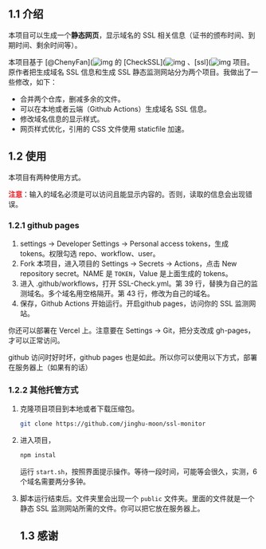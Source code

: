 ## 1.1 介绍

本项目可以生成一个**静态网页**，显示域名的 SSL 相关信息（证书的颁布时间、到期时间、剩余时间等）。

本项目基于 [@ChenyFan](![img](file:///C:\Users\khi12\AppData\Roaming\Tencent\QQTempSys\[5UQ[BL(6~BS2JV6W}N6[%S.png)https://github.com/chenyfan) 的 [CheckSSL](![img](file:///C:\Users\khi12\AppData\Roaming\Tencent\QQTempSys\[5UQ[BL(6~BS2JV6W}N6[%S.png)https://github.com/chenyfan/CheckSSL) 、[ssl](![img](file:///C:\Users\khi12\AppData\Roaming\Tencent\QQTempSys\[5UQ[BL(6~BS2JV6W}N6[%S.png)https://github.com/chenyfan/ssl) 项目。原作者把生成域名 SSL 信息和生成 SSL 静态监测网站分为两个项目。我做出了一些修改，如下：

- 合并两个仓库，删减多余的文件。
- 可以在本地或者云端（Github Actions）生成域名 SSL 信息。
- 修改域名信息的显示样式。
- 网页样式优化，引用的 CSS 文件使用 staticfile 加速。

## 1.2 使用

本项目有两种使用方式。

<font style="color:#ed1c24;font-weight:bolder;">注意</font>：输入的域名必须是可以访问且能显示内容的。否则，读取的信息会出现错误。

### 1.2.1 github pages

1. settings → Developer Settings → Personal access tokens，生成 tokens。权限勾选 repo、workflow、user。
2. Fork 本项目，进入项目的 Settings → Secrets → Actions，点击 New repository secret。NAME 是 `TOKEN`，Value 是上面生成的 tokens。
3. 进入 .github/workflows，打开 SSL-Check.yml。第 39 行，替换为自己的监测域名。多个域名用空格隔开。第 43 行，修改为自己的域名。
4. 保存，Github Actions 开始运行。开启github pages，访问你的 SSL 监测网站。

你还可以部署在 Vercel 上。注意要在 Settings → Git，把分支改成 gh-pages，才可以正常访问。

github 访问时好时坏，github pages 也是如此。所以你可以使用以下方式，部署在服务器上（如果有的话）

### 1.2.2 其他托管方式

1. 克隆项目项目到本地或者下载压缩包。

   ``` bash
   git clone https://github.com/jinghu-moon/ssl-monitor
   ```

2. 进入项目，

   ```bash
   npm instal
   ```

   

   运行 `start.sh`，按照界面提示操作。等待一段时间，可能等会很久，实测，6 个域名需要两分多钟。

3. 脚本运行结束后。文件夹里会出现一个 `public` 文件夹。里面的文件就是一个静态 SSL 监测网站所需的文件。你可以把它放在服务器上。

   ## 1.3 感谢
